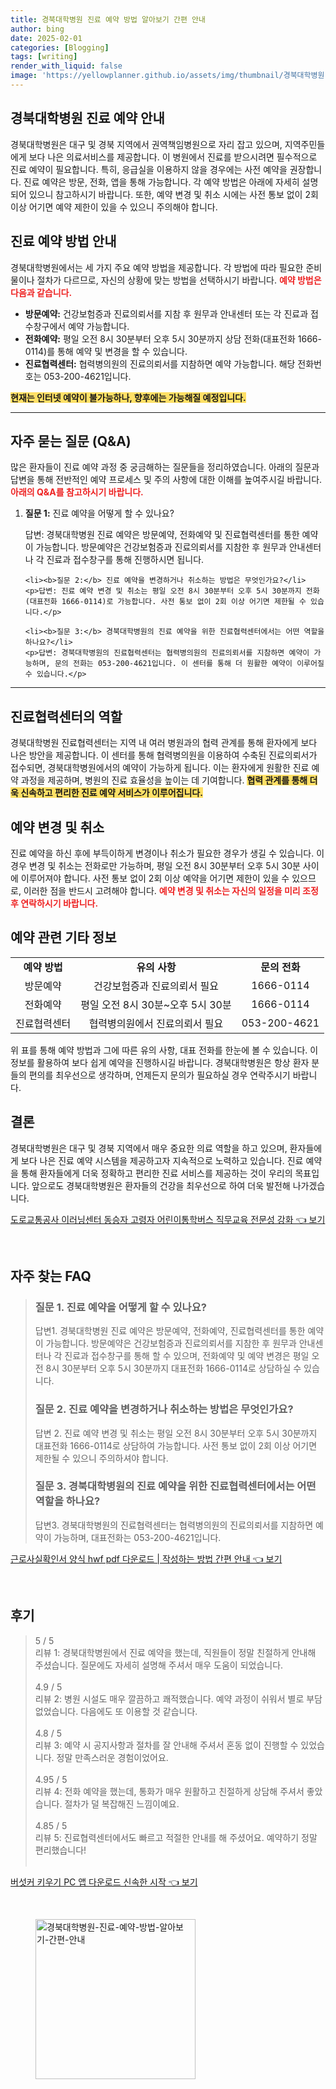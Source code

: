 ```yaml
---
title: 경북대학병원 진료 예약 방법 알아보기 간편 안내
author: bing
date: 2025-02-01
categories: [Blogging]
tags: [writing]
render_with_liquid: false
image: 'https://yellowplanner.github.io/assets/img/thumbnail/경북대학병원-진료-예약-방법-알아보기-간편-안내.webp'
---
```



<h2 id='경북대학병원_진료예약_안내'>경북대학병원 진료 예약 안내</h2>

<p>경북대학병원은 대구 및 경북 지역에서 권역책임병원으로 자리 잡고 있으며, 지역주민들에게 보다 나은 의료서비스를 제공합니다. 이 병원에서 진료를 받으시려면 필수적으로 진료 예약이 필요합니다. 특히, 응급실을 이용하지 않을 경우에는 사전 예약을 권장합니다. 진료 예약은 방문, 전화, 앱을 통해 가능합니다. 각 예약 방법은 아래에 자세히 설명되어 있으니 참고하시기 바랍니다. 또한, 예약 변경 및 취소 시에는 사전 통보 없이 2회 이상 어기면 예약 제한이 있을 수 있으니 주의해야 합니다.</p>

<h2 id='예약_방법_안내'>진료 예약 방법 안내</h2>

<p>경북대학병원에서는 세 가지 주요 예약 방법을 제공합니다. 각 방법에 따라 필요한 준비물이나 절차가 다르므로, 자신의 상황에 맞는 방법을 선택하시기 바랍니다. <b><span style="color: #ee2323;">예약 방법은 다음과 같습니다.</span></b></p>

<ul>
    <li><b>방문예약:</b> 건강보험증과 진료의뢰서를 지참 후 원무과 안내센터 또는 각 진료과 접수창구에서 예약 가능합니다.</li>
    <li><b>전화예약:</b> 평일 오전 8시 30분부터 오후 5시 30분까지 상담 전화(대표전화 1666-0114)를 통해 예약 및 변경을 할 수 있습니다.</li>
    <li><b>진료협력센터:</b> 협력병의원의 진료의뢰서를 지참하면 예약 가능합니다. 해당 전화번호는 053-200-4621입니다.</li>
</ul>

<p><b><span style="background-color: #ffe066;">현재는 인터넷 예약이 불가능하나, 향후에는 가능해질 예정입니다.</span></b></p>

<hr />

<h2 id='자주_묻는_질문'>자주 묻는 질문 (Q&A)</h2>

<p>많은 환자들이 진료 예약 과정 중 궁금해하는 질문들을 정리하였습니다. 아래의 질문과 답변을 통해 전반적인 예약 프로세스 및 주의 사항에 대한 이해를 높여주시길 바랍니다. <b><span style="color: #ee2323;">아래의 Q&A를 참고하시기 바랍니다.</span></b></p>

<ol>
    <li><b>질문 1:</b> 진료 예약을 어떻게 할 수 있나요?</li>
    <p>답변: 경북대학병원 진료 예약은 방문예약, 전화예약 및 진료협력센터를 통한 예약이 가능합니다. 방문예약은 건강보험증과 진료의뢰서를 지참한 후 원무과 안내센터나 각 진료과 접수창구를 통해 진행하시면 됩니다.</p>

    <li><b>질문 2:</b> 진료 예약을 변경하거나 취소하는 방법은 무엇인가요?</li>
    <p>답변: 진료 예약 변경 및 취소는 평일 오전 8시 30분부터 오후 5시 30분까지 전화(대표전화 1666-0114)로 가능합니다. 사전 통보 없이 2회 이상 어기면 제한될 수 있습니다.</p>

    <li><b>질문 3:</b> 경북대학병원의 진료 예약을 위한 진료협력센터에서는 어떤 역할을 하나요?</li>
    <p>답변: 경북대학병원의 진료협력센터는 협력병의원의 진료의뢰서를 지참하면 예약이 가능하며, 문의 전화는 053-200-4621입니다. 이 센터를 통해 더 원활한 예약이 이루어질 수 있습니다.</p>
</ol>

<hr />

<h2 id='진료협력센터의_역할'>진료협력센터의 역할</h2>

<p>경북대학병원 진료협력센터는 지역 내 여러 병원과의 협력 관계를 통해 환자에게 보다 나은 방안을 제공합니다. 이 센터를 통해 협력병의원을 이용하여 수축된 진료의뢰서가 접수되면, 경북대학병원에서의 예약이 가능하게 됩니다. 이는 환자에게 원활한 진료 예약 과정을 제공하며, 병원의 진료 효율성을 높이는 데 기여합니다. <b><span style="background-color: #ffe066;">협력 관계를 통해 더욱 신속하고 편리한 진료 예약 서비스가 이루어집니다.</span></b></p>

<h2 id='예약_변경_및_취소'>예약 변경 및 취소</h2>

<p>진료 예약을 하신 후에 부득이하게 변경이나 취소가 필요한 경우가 생길 수 있습니다. 이 경우 변경 및 취소는 전화로만 가능하며, 평일 오전 8시 30분부터 오후 5시 30분 사이에 이루어져야 합니다. 사전 통보 없이 2회 이상 예약을 어기면 제한이 있을 수 있으므로, 이러한 점을 반드시 고려해야 합니다. <b><span style="color: #ee2323;">예약 변경 및 취소는 자신의 일정을 미리 조정 후 연락하시기 바랍니다.</span></b></p>

<h2 id='예약_관련_기타_정보'>예약 관련 기타 정보</h2>

<table>
    <tr>
        <td style="text-align: center; height: 17px;"><b>예약 방법</b></td>
        <td style="text-align: center; height: 17px;"><b>유의 사항</b></td>
        <td style="text-align: center; height: 17px;"><b>문의 전화</b></td>
    </tr>
    <tr>
        <td style="text-align: center; height: 17px;">방문예약</td>
        <td style="text-align: center; height: 17px;">건강보험증과 진료의뢰서 필요</td>
        <td style="text-align: center; height: 17px;">1666-0114</td>
    </tr>
    <tr>
        <td style="text-align: center; height: 17px;">전화예약</td>
        <td style="text-align: center; height: 17px;">평일 오전 8시 30분~오후 5시 30분</td>
        <td style="text-align: center; height: 17px;">1666-0114</td>
    </tr>
    <tr>
        <td style="text-align: center; height: 17px;">진료협력센터</td>
        <td style="text-align: center; height: 17px;">협력병의원에서 진료의뢰서 필요</td>
        <td style="text-align: center; height: 17px;">053-200-4621</td>
    </tr>
</table>

<p>위 표를 통해 예약 방법과 그에 따른 유의 사항, 대표 전화를 한눈에 볼 수 있습니다. 이 정보를 활용하여 보다 쉽게 예약을 진행하시길 바랍니다. 경북대학병원은 항상 환자 분들의 편의를 최우선으로 생각하며, 언제든지 문의가 필요하실 경우 연락주시기 바랍니다.</p>

<h2 id='결론'>결론</h2>

<p>경북대학병원은 대구 및 경북 지역에서 매우 중요한 의료 역할을 하고 있으며, 환자들에게 보다 나은 진료 예약 시스템을 제공하고자 지속적으로 노력하고 있습니다. 진료 예약을 통해 환자들에게 더욱 정확하고 편리한 진료 서비스를 제공하는 것이 우리의 목표입니다. 앞으로도 경북대학병원은 환자들의 건강을 최우선으로 하여 더욱 발전해 나가겠습니다.</p>


<p><a class="click-button" title="도로교통공사 이러닝센터 동승자 고령자 어린이통학버스 직무교육 전문성 강화" href="https://yellowplanner.github.io/posts/%EB%8F%84%EB%A1%9C%EA%B5%90%ED%86%B5%EA%B3%B5%EC%82%AC-%EC%9D%B4%EB%9F%AC%EB%8B%9D%EC%84%BC%ED%84%B0-%EB%8F%99%EC%8A%B9%EC%9E%90-%EA%B3%A0%EB%A0%B9%EC%9E%90-%EC%96%B4%EB%A6%B0%EC%9D%B4%ED%86%B5%ED%95%99%EB%B2%84%EC%8A%A4-%EC%A7%81%EB%AC%B4%EA%B5%90%EC%9C%A1-%EC%A0%84%EB%AC%B8%EC%84%B1-%EA%B0%95%ED%99%94/" rel="dofollow">도로교통공사 이러닝센터 동승자 고령자 어린이통학버스 직무교육 전문성 강화 👈 보기</a></p><br>
<h2 id='자주_찾는_FAQ'>자주 찾는 FAQ</h2>
<div itemscope="" itemtype="https://schema.org/FAQPage"> 
<blockquote> 
<div itemscope="" itemprop="mainEntity" itemtype="https://schema.org/Question"> 
<h3 itemprop="name">질문 1. 진료 예약을 어떻게 할 수 있나요? </h3> 
<div itemscope="" itemprop="acceptedAnswer" itemtype="https://schema.org/Answer"> 
<span itemprop="text"> 
<p>답변1. 경북대학병원 진료 예약은 방문예약, 전화예약, 진료협력센터를 통한 예약이 가능합니다. 방문예약은 건강보험증과 진료의뢰서를 지참한 후 원무과 안내센터나 각 진료과 접수창구를 통해 할 수 있으며, 전화예약 및 예약 변경은 평일 오전 8시 30분부터 오후 5시 30분까지 대표전화 1666-0114로 상담하실 수 있습니다.</p> 
</span> 
</div> 
</div> 

<div itemscope="" itemprop="mainEntity" itemtype="https://schema.org/Question"> 
<h3 itemprop="name">질문 2. 진료 예약을 변경하거나 취소하는 방법은 무엇인가요? </h3> 
<div itemscope="" itemprop="acceptedAnswer" itemtype="https://schema.org/Answer"> 
<span itemprop="text"> 
<p>답변 2. 진료 예약 변경 및 취소는 평일 오전 8시 30분부터 오후 5시 30분까지 대표전화 1666-0114로 상담하여 가능합니다. 사전 통보 없이 2회 이상 어기면 제한될 수 있으니 주의하셔야 합니다.</p> 
</span> 
</div> 
</div> 

<div itemscope="" itemprop="mainEntity" itemtype="https://schema.org/Question"> 
<h3 itemprop="name">질문 3. 경북대학병원의 진료 예약을 위한 진료협력센터에서는 어떤 역할을 하나요? </h3> 
<div itemscope="" itemprop="acceptedAnswer" itemtype="https://schema.org/Answer"> 
<span itemprop="text"> 
<p>답변3. 경북대학병원의 진료협력센터는 협력병의원의 진료의뢰서를 지참하면 예약이 가능하며, 대표전화는 053-200-4621입니다.</p> 
</span> 
</div> 
</div> 
</blockquote> 
</div>
<p><a class="click-button" title="근로사실확인서 양식 hwf pdf 다운로드 | 작성하는 방법 간편 안내" href="https://yellowplanner.github.io/posts/%EA%B7%BC%EB%A1%9C%EC%82%AC%EC%8B%A4%ED%99%95%EC%9D%B8%EC%84%9C-%EC%96%91%EC%8B%9D-hwf-pdf-%EB%8B%A4%EC%9A%B4%EB%A1%9C%EB%93%9C-%EC%9E%91%EC%84%B1%ED%95%98%EB%8A%94-%EB%B0%A9%EB%B2%95-%EA%B0%84%ED%8E%B8-%EC%95%88%EB%82%B4/" rel="dofollow">근로사실확인서 양식 hwf pdf 다운로드 | 작성하는 방법 간편 안내 👈 보기</a></p><br>
<h2 id='후기'>후기</h2>
<div itemscope itemtype="https://schema.org/Product">
  <blockquote>
  <div itemprop="review" itemscope itemtype="https://schema.org/Review">
      <div itemprop="reviewRating" itemscope itemtype="https://schema.org/Rating"> <span itemprop="ratingValue">5</span> / <span itemprop="bestRating">5</span> </div>
      <span itemprop="reviewBody">리뷰 1: 경북대학병원에서 진료 예약을 했는데, 직원들이 정말 친절하게 안내해 주셨습니다. 질문에도 자세히 설명해 주셔서 매우 도움이 되었습니다.</span>
  </div>
  <br>
  <div itemprop="review" itemscope itemtype="https://schema.org/Review">
      <div itemprop="reviewRating" itemscope itemtype="https://schema.org/Rating"> <span itemprop="ratingValue">4.9</span> / <span itemprop="bestRating">5</span> </div>
      <span itemprop="reviewBody">리뷰 2: 병원 시설도 매우 깔끔하고 쾌적했습니다. 예약 과정이 쉬워서 별로 부담 없었습니다. 다음에도 또 이용할 것 같습니다.</span>
  </div>
  <br>
  <div itemprop="review" itemscope itemtype="https://schema.org/Review">
      <div itemprop="reviewRating" itemscope itemtype="https://schema.org/Rating"> <span itemprop="ratingValue">4.8</span> / <span itemprop="bestRating">5</span> </div>
      <span itemprop="reviewBody">리뷰 3: 예약 시 공지사항과 절차를 잘 안내해 주셔서 혼동 없이 진행할 수 있었습니다. 정말 만족스러운 경험이었어요.</span>
  </div>
  <br>
  <div itemprop="review" itemscope itemtype="https://schema.org/Review">
      <div itemprop="reviewRating" itemscope itemtype="https://schema.org/Rating"> <span itemprop="ratingValue">4.95</span> / <span itemprop="bestRating">5</span> </div>
      <span itemprop="reviewBody">리뷰 4: 전화 예약을 했는데, 통화가 매우 원활하고 친절하게 상담해 주셔서 좋았습니다. 절차가 덜 복잡해진 느낌이예요.</span>
  </div>
  <br>
  <div itemprop="review" itemscope itemtype="https://schema.org/Review">
      <div itemprop="reviewRating" itemscope itemtype="https://schema.org/Rating"> <span itemprop="ratingValue">4.85</span> / <span itemprop="bestRating">5</span> </div>
      <span itemprop="reviewBody">리뷰 5: 진료협력센터에서도 빠르고 적절한 안내를 해 주셨어요. 예약하기 정말 편리했습니다!</span>
  </div>
  <br>
  </blockquote>
</div>
<p><a class="click-button" title="버섯커 키우기 PC 앱 다운로드 신속한 시작" href="https://yellowplanner.github.io/posts/%EB%B2%84%EC%84%AF%EC%BB%A4-%ED%82%A4%EC%9A%B0%EA%B8%B0-PC-%EC%95%B1-%EB%8B%A4%EC%9A%B4%EB%A1%9C%EB%93%9C-%EC%8B%A0%EC%86%8D%ED%95%9C-%EC%8B%9C%EC%9E%91/" rel="dofollow">버섯커 키우기 PC 앱 다운로드 신속한 시작 👈 보기</a></p><br>
<figure class="image"><img src="https://yellowplanner.github.io/assets/img/thumbnail/경북대학병원-진료-예약-방법-알아보기-간편-안내.webp" alt="경북대학병원-진료-예약-방법-알아보기-간편-안내" width="256" height="256"></figure>